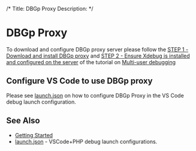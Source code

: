 /*
Title: DBGp Proxy
Description: 
*/

# DBGp Proxy

To download and configure DBGp proxy server please follow the [STEP 1 - Download and install DBGp proxy](https://docs.devsense.com/en/vs/debugging/multi-user#step-1-download-and-install-dbgp-proxy) and [STEP 2 - Ensure Xdebug is installed and configured on the server](https://docs.devsense.com/en/vs/debugging/multi-user#step-2-ensure-xdebug-is-installed-and-configured-on-the-server) of the tutorial on [Multi-user debugging](https://docs.devsense.com/vs/debugging/multi-user)

## Configure VS Code to use DBGp proxy

Please see [launch.json](launch-json#dbgp-proxy-settings) on how to configure DBGp Proxy in the VS Code debug launch configuration.

## See Also

- [Getting Started](../)
- [launch.json](launch-json) - VSCode+PHP debug launch configurations.
